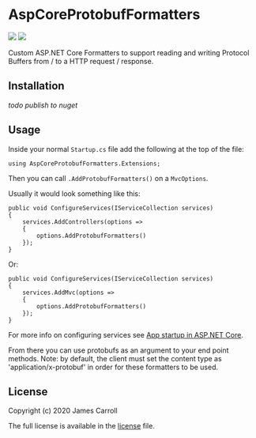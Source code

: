 # AspCoreProtobufFormatters
![](https://github.com/jamcar23/AspCoreProtobufFormatters/workflows/.github/workflows/build.yml/badge.svg)
![](https://github.com/jamcar23/AspCoreProtobufFormatters/workflows/.github/workflows/publish.yml/badge.svg)

Custom ASP.NET Core Formatters to support reading and writing Protocol Buffers from / to a HTTP request / response.

## Installation

*todo publish to nuget*

## Usage
Inside your normal `Startup.cs` file add the following at the top of the file:

`using AspCoreProtobufFormatters.Extensions;`

Then you can call `.AddProtobufFormatters()` on a `MvcOptions`.

Usually it would look something like this:

```
public void ConfigureServices(IServiceCollection services)
{
    services.AddControllers(options => 
    {
        options.AddProtobufFormatters()
    });
}
```

Or: 

```
public void ConfigureServices(IServiceCollection services)
{
    services.AddMvc(options => 
    {
        options.AddProtobufFormatters()
    });
}
```

For more info on configuring services see [App startup in ASP.NET Core](https://docs.microsoft.com/en-us/aspnet/core/fundamentals/startup?view=aspnetcore-3.1).

From there you can use protobufs as an argument to your end point methods. Note: by default, the client must set the content type as 'application/x-protobuf' in order for these formatters to be used.

## License

Copyright (c) 2020 James Carroll

The full license is available in the [license](./LICENSE.md) file.